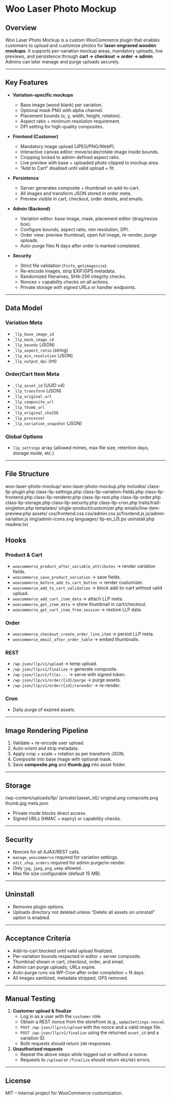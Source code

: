 # Woo Laser Photo Mockup

## Overview
Woo Laser Photo Mockup is a custom WooCommerce plugin that enables customers to upload and customize photos for **laser-engraved wooden mockups**. It supports per-variation mockup areas, mandatory uploads, live previews, and persistence through **cart → checkout → order → admin**. Admins can later manage and purge uploads securely.

---

## Key Features
- **Variation-specific mockups**
  - Base image (wood blank) per variation.
  - Optional mask PNG with alpha channel.
  - Placement bounds (x, y, width, height, rotation).
  - Aspect ratio + minimum resolution requirement.
  - DPI setting for high-quality composites.

- **Frontend (Customer)**
  - Mandatory image upload (JPEG/PNG/WebP).
  - Interactive canvas editor: move/scale/rotate image inside bounds.
  - Cropping locked to admin-defined aspect ratio.
  - Live preview with base + uploaded photo clipped to mockup area.
  - “Add to Cart” disabled until valid upload + fit.

- **Persistence**
  - Server generates composite + thumbnail on add-to-cart.
  - All images and transform JSON stored in order meta.
  - Preview visible in cart, checkout, order details, and emails.

- **Admin (Backend)**
  - Variation editor: base image, mask, placement editor (drag/resize box).
  - Configure bounds, aspect ratio, min resolution, DPI.
  - Order view: preview thumbnail, open full image, re-render, purge uploads.
  - Auto-purge files N days after order is marked completed.

- **Security**
  - Strict file validation (`finfo`, `getimagesize`).
  - Re-encode images, strip EXIF/GPS metadata.
  - Randomized filenames, SHA-256 integrity checks.
  - Nonces + capability checks on all actions.
  - Private storage with signed URLs or handler endpoints.

---

## Data Model

### Variation Meta
- `_llp_base_image_id`
- `_llp_mask_image_id`
- `_llp_bounds` (JSON)
- `_llp_aspect_ratio` (string)
- `_llp_min_resolution` (JSON)
- `_llp_output_dpi` (int)

### Order/Cart Item Meta
- `_llp_asset_id` (UUID v4)
- `_llp_transform` (JSON)
- `_llp_original_url`
- `_llp_composite_url`
- `_llp_thumb_url`
- `_llp_original_sha256`
- `_llp_processor`
- `_llp_variation_snapshot` (JSON)

### Global Options
- `llp_settings` array (allowed mimes, max file size, retention days, storage mode, etc.)

---

## File Structure
woo-laser-photo-mockup/
woo-laser-photo-mockup.php
includes/
class-llp-plugin.php
class-llp-settings.php
class-llp-variation-fields.php
class-llp-frontend.php
class-llp-renderer.php
class-llp-rest.php
class-llp-order.php
class-llp-storage.php
class-llp-security.php
class-llp-cron.php
traits/trait-singleton.php
templates/
single-product/customizer.php
emails/line-item-preview.php
assets/
css/frontend.css
css/admin.css
js/frontend.js
js/admin-variation.js
img/admin-icons.svg
languages/
llp-en_US.po
uninstall.php
readme.txt


## Hooks

### Product & Cart
- `woocommerce_product_after_variable_attributes` → render variation fields.
- `woocommerce_save_product_variation` → save fields.
- `woocommerce_before_add_to_cart_button` → render customizer.
- `woocommerce_add_to_cart_validation` → block add-to-cart without valid upload.
- `woocommerce_add_cart_item_data` → attach LLP meta.
- `woocommerce_get_item_data` → show thumbnail in cart/checkout.
- `woocommerce_get_cart_item_from_session` → restore LLP data.

### Order
- `woocommerce_checkout_create_order_line_item` → persist LLP meta.
- `woocommerce_email_after_order_table` → embed thumbnails.

### REST
- `/wp-json/llp/v1/upload` → temp upload.
- `/wp-json/llp/v1/finalize` → generate composite.
- `/wp-json/llp/v1/file/...` → serve with signed token.
- `/wp-json/llp/v1/order/{id}/purge` → purge assets.
- `/wp-json/llp/v1/order/{id}/rerender` → re-render.

### Cron
- Daily purge of expired assets.

---

## Image Rendering Pipeline
1. Validate + re-encode user upload.
2. Auto-orient and strip metadata.
3. Apply crop + scale + rotation as per transform JSON.
4. Composite into base image with optional mask.
5. Save **composite.png** and **thumb.jpg** into asset folder.

---

## Storage
/wp-content/uploads/llp/
/private/{asset_id}/
original.png
composite.png
thumb.jpg
meta.json


- Private mode blocks direct access.
- Signed URLs (HMAC + expiry) or capability checks.

---

## Security
- Nonces for all AJAX/REST calls.
- `manage_woocommerce` required for variation settings.
- `edit_shop_orders` required for admin purge/re-render.
- Only `jpg`, `jpeg`, `png`, `webp` allowed.
- Max file size configurable (default 15 MB).

---

## Uninstall
- Removes plugin options.
- Uploads directory not deleted unless “Delete all assets on uninstall” option is enabled.

---

## Acceptance Criteria
- Add-to-cart blocked until valid upload finalized.
- Per-variation bounds respected in editor + server composite.
- Thumbnail shown in cart, checkout, order, and email.
- Admin can purge uploads; URLs expire.
- Auto-purge runs via WP-Cron after order completion + N days.
- All images sanitized, metadata stripped, GPS removed.

---

## Manual Testing

1. **Customer upload & finalize**
   - Log in as a user with the `customer` role.
   - Obtain a REST nonce from the storefront (e.g., `wpApiSettings.nonce`).
   - `POST /wp-json/llp/v1/upload` with the nonce and a valid image file.
   - `POST /wp-json/llp/v1/finalize` using the returned `asset_id` and a variation ID.
   - Both requests should return `200` responses.
2. **Unauthorized requests**
   - Repeat the above steps while logged out or without a nonce.
   - Requests to `/upload` or `/finalize` should return `401`/`403` errors.

---

## License
MIT – Internal project for WooCommerce customization.

